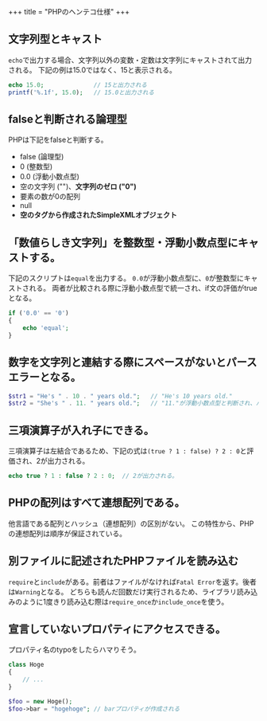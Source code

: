 +++
title = "PHPのヘンテコ仕様"
+++

## 文字列型とキャスト

`echo`で出力する場合、文字列以外の変数・定数は文字列にキャストされて出力される。
下記の例は15.0ではなく、15と表示される。

```php
echo 15.0;              // 15と出力される
printf('%.1f', 15.0);   // 15.0と出力される
```

## falseと判断される論理型

PHPは下記をfalseと判断する。

* false (論理型)
* 0 (整数型)
* 0.0 (浮動小数点型)
* 空の文字列 ("")、__文字列のゼロ ("0")__
* 要素の数が0の配列
* null
* __空のタグから作成されたSimpleXMLオブジェクト__

## 「数値らしき文字列」を整数型・浮動小数点型にキャストする。

下記のスクリプトは`equal`を出力する。
`0.0`が浮動小数点型に、`0`が整数型にキャストされる。
両者が比較される際に浮動小数点型で統一され、if文の評価がtrueとなる。

```php
if ('0.0' == '0')
{
    echo 'equal';
}
```

## 数字を文字列と連結する際にスペースがないとパースエラーとなる。

```php
$str1 = "He's " . 10 . " years old.";   // "He's 10 years old."
$str2 = "She's " . 11. " years old.";   // "11."が浮動小数点型と判断され、パースエラーが発生する。
```

## 三項演算子が入れ子にできる。

三項演算子は左結合であるため、下記の式は`(true ? 1 : false) ? 2 : 0`と評価され、2が出力される。

```php
echo true ? 1 : false ? 2 : 0;  // 2が出力される。
```

## PHPの配列はすべて連想配列である。

他言語である配列とハッシュ（連想配列）の区別がない。
この特性から、PHPの連想配列は順序が保証されている。

## 別ファイルに記述されたPHPファイルを読み込む

`require`と`include`がある。前者はファイルがなければ`Fatal Error`を返す。後者は`Warning`となる。
どちらも読んだ回数だけ実行されるため、ライブラリ読み込みのように1度きり読み込む際は`require_once`か`include_once`を使う。

## 宣言していないプロパティにアクセスできる。

プロパティ名のtypoをしたらハマりそう。

```php
class Hoge
{
    // ...
}

$foo = new Hoge();
$foo->bar = "hogehoge"; // barプロパティが作成される
```
